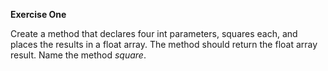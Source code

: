 **Exercise One**

Create a method that declares four int parameters, squares each, and places the results in a float array. The method should return the float array result. Name the method _square_.